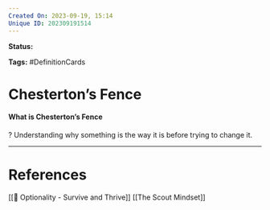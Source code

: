 ```yaml
---
Created On: 2023-09-19, 15:14
Unique ID: 202309191514
---
```

**Status:** 

**Tags:** #DefinitionCards 

# Chesterton’s Fence

#### What is Chesterton’s Fence
?
Understanding why something is the way it is before trying to change it.
<!--SR:!2023-12-25,70,270-->


---
# References
[[📗 Optionality - Survive and Thrive]]
[[The Scout Mindset]]